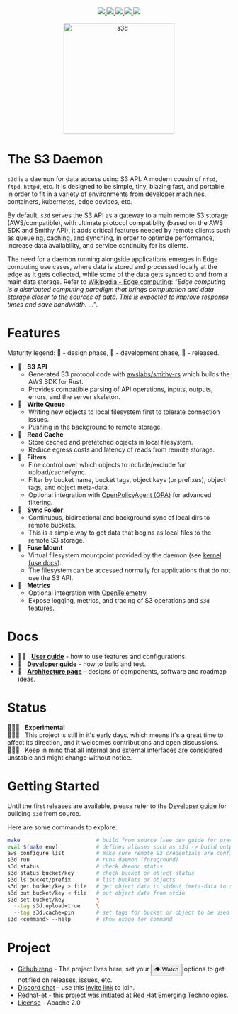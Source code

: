<div id="top"></div>
<div align="center">
  <!-- GItHUB -->
  <a alt="github" href="https://github.com/s3d-rs/s3d">
    <img src="https://img.shields.io/github/languages/code-size/s3d-rs/s3d?label=github&logo=github&color=lightblue" />
  </a>
  <a alt="build" href="https://github.com/s3d-rs/s3d/actions">
    <!-- <img src="https://github.com/s3d-rs/s3d/workflows/build/badge.svg" /> -->
    <img src="https://img.shields.io/github/workflow/status/s3d-rs/s3d/build/main?color=lightgreen" />
  </a>
  <!--
  <a alt="releases" href="https://github.com/s3d-rs/s3d/releases/latest">
    <img src="https://img.shields.io/github/v/release/s3d-rs/s3d" />
  </a>
  -->
  <!-- RUST -->
  <a alt="crate" href="https://crates.io/crates/s3d">
    <img src="https://img.shields.io/crates/v/s3d.svg?logo=rust&logoColor=white&color=lightgrey" />
  </a>
  <!--
  <a alt="s3d at docs.rs" href="http://docs.rs/s3d">
    <img src="https://docs.rs/s3d/badge.svg" />
  </a>
  -->
  <!-- OTHER -->
  <a alt="discord" href="https://discord.com/channels/897764851580035072">
    <img src="https://img.shields.io/discord/897764851580035072?logo=discord&logoColor=white&label=discord&color=lightgreen" />
  </a>
  <a alt="license" href="LICENSE">
    <img src="https://img.shields.io/github/license/s3d-rs/s3d?color=lightgreen" />
  </a>
</div>
<br />
<div align="center" style="background-color: hsla(0,0,0%,0.1); text-align: center">
  <a alt="s3d logo" href="https://s3d.rs" style="background-color: hsla(0,0,0%,0.1); text-align: center">
    <img alt="s3d" src="s3d.png" width="250" />
  </a>
</div>

# The S3 Daemon

`s3d` is a daemon for data access using S3 API. A modern cousin of `nfsd`, `ftpd`, `httpd`, etc. It is designed to be simple, tiny, blazing fast, and portable in order to fit in a variety of environments from developer machines, containers, kubernetes, edge devices, etc.

By default, `s3d` serves the S3 API as a gateway to a main remote S3 storage (AWS/compatible), with ultimate protocol compatiblity (based on the AWS SDK and Smithy API), it adds critical features needed by remote clients such as queueing, caching, and synching, in order to optimize performance, increase data availability, and service continuity for its clients.

The need for a daemon running alongside applications emerges in Edge computing use cases, where data is stored and processed locally at the edge as it gets collected, while some of the data gets synced to and from a main data storage. Refer to [Wikipedia - Edge computing](https://en.wikipedia.org/wiki/Edge_computing): _"Edge computing is a distributed computing paradigm that brings computation and data storage closer to the sources of data. This is expected to improve response times and save bandwidth. ..."_.

# Features

Maturity legend: 🥉 - design phase, 🥈 - development phase, 🥇 - released.

- 🥈 &nbsp; **S3 API**
  - Generated S3 protocol code with [awslabs/smithy-rs](https://github.com/awslabs/smithy-rs) which builds the AWS SDK for Rust.
  - Provides compatible parsing of API operations, inputs, outputs, errors, and the server skeleton.
- 🥈 &nbsp; **Write Queue**
  - Writing new objects to local filesystem first to tolerate connection issues.
  - Pushing in the background to remote storage.
- 🥉 &nbsp; **Read Cache**
  - Store cached and prefetched objects in local filesystem.
  - Reduce egress costs and latency of reads from remote storage.
- 🥉 &nbsp; **Filters**
  - Fine control over which objects to include/exclude for upload/cache/sync.
  - Filter by bucket name, bucket tags, object keys (or prefixes), object tags, and object meta-data.
  - Optional integration with [OpenPolicyAgent (OPA)](https://www.openpolicyagent.org) for advanced filtering.
- 🥉 &nbsp; **Sync Folder**
  - Continuous, bidirectional and background sync of local dirs to remote buckets.
  - This is a simple way to get data that begins as local files to the remote S3 storage.
- 🥉 &nbsp; **Fuse Mount**
  - Virtual filesystem mountpoint provided by the daemon (see [kernel fuse docs](https://www.kernel.org/doc/html/latest/filesystems/fuse.html)).
  - The filesystem can be accessed normally for applications that do not use the S3 API.
- 🥉 &nbsp; **Metrics**
  - Optional integration with [OpenTelemetry](https://opentelemetry.io).
  - Expose logging, metrics, and tracing of S3 operations and `s3d` features.

# Docs

- 🧑‍🚀 &nbsp; **[User guide](docs/user-guide.md)** - how to use features and configurations.
- 🥷 &nbsp; **[Developer guide](docs/developer-guide.md)** - how to build and test.
- 🧝 &nbsp; **[Architecture page](docs/architecture.md)** - designs of components, software and roadmap ideas.

# Status

🧪🧪❕ &nbsp; **Experimental** \
🧪🧪❕ &nbsp; This project is still in it's early days, which means it's a great time to affect its direction, and it welcomes contributions and open discussions. \
🧪🧪❕ &nbsp; Keep in mind that all internal and external interfaces are considered unstable and might change without notice.

# Getting Started

Until the first releases are available, please refer to the [Developer guide](docs/developer-guide.md) for building `s3d` from source.

Here are some commands to explore:

```bash
make                        # build from source (see dev guide for prerequisites)
eval $(make env)            # defines aliases such as s3d -> build output binary
aws configure list          # make sure remote S3 credentials are configured
s3d run                     # runs daemon (foreground)
s3d status                  # check daemon status
s3d status bucket/key       # check bucket or object status
s3d ls bucket/prefix        # list buckets or objects
s3d get bucket/key > file   # get object data to stdout (meta-data to stderr)
s3d put bucket/key < file   # put object data from stdin
s3d set bucket/key          \
  --tag s3d.upload=true     \
  --tag s3d.cache=pin       # set tags for bucket or object to be used in filters
s3d <command> --help        # show usage for command
```

# Project

- [Github repo](https://github.com/s3d-rs/s3d) - The project lives here, set your <button>👁️  Watch</button> options to get notified on releases, issues, etc.
- [Discord chat](https://discord.com/channels/897764851580035072) - use this [invite link](https://discord.gg/kPWHDuCdhh) to join.
- [Redhat-et](https://github.com/redhat-et) - this project was initiated at Red Hat Emerging Technologies.
- [License](LICENSE) - Apache 2.0
